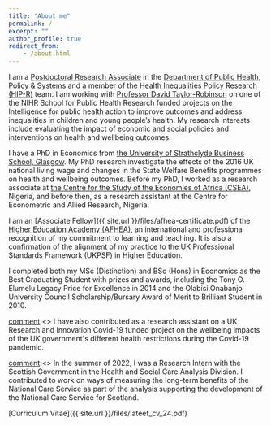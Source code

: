 ```yaml
---
title: "About me"
permalink: /
excerpt: ""
author_profile: true
redirect_from:
    - /about.html
---
```



I am a [Postdoctoral Research Associate](https://www.liverpool.ac.uk/population-health/staff/lateef-akanni/) in the [Department of Public Health, Policy & Systems](https://www.liverpool.ac.uk/population-health/about/publichealthpolicyandsystems/) and a member of the [Health Inequalities Policy Research (HIP-R)](https://www.liverpool.ac.uk/population-health/research/groups/healthinequalitiespolicy/) team. I am working with [Professor David Taylor-Robinson](https://www.liverpool.ac.uk/population-health/staff/david-taylor-robinson/) on one of the NIHR  School for Public Health Research funded projects on the Intelligence for public health action to improve outcomes and address inequalities in children and young people’s health. My research interests include evaluating the impact of economic and social policies and interventions on health and wellbeing outcomes. 

I have a PhD in Economics from [the University of Strathclyde Business School, Glasgow](https://www.strath.ac.uk/business/economics/). My PhD research investigate the effects of the 2016 UK national living wage and changes in the State Welfare Benefits programmes on health and wellbeing outcomes. Before my PhD,  I worked as a research associate at [the Centre for the Study of the Economies of Africa (CSEA)](https://cseaafrica.org/), Nigeria, and before then, as a research assistant at the Centre for Econometric and Allied Research, Nigeria.

I am an [Associate Fellow]({{ site.url }}/files/afhea-certificate.pdf) of the [Higher Education Academy (AFHEA)](https://www.advance-he.ac.uk/), an international and professional recognition of my commitment to learning and teaching. It is also a confirmation of the alignment of my practice to the UK Professional Standards Framework (UKPSF) in Higher Education.

I completed both my MSc (Distinction) and BSc (Hons) in Economics as the Best Graduating Student with prizes and awards, including the Tony O. Elumelu Legacy Price for Excellence in 2014 and the Olabisi Onabanjo University Council Scholarship/Bursary Award of Merit to Brilliant Student in 2010. 

[comment]:<> I have also contributed as a research assistant on a UK Research and Innovation Covid-19 funded project on the wellbeing impacts of the UK government's different health restrictions during the Covid-19 pandemic.

[comment]:<> In the summer of 2022, I was a Research Intern with the Scottish Government in the Health and Social Care Analysis Division. I contributed to work on ways of measuring the long-term benefits of the National Care Service as part of the analysis supporting the development of the National Care Service for Scotland. 

[comment]:<> 

[Curriculum Vitae]({{ site.url }}/files/lateef_cv_24.pdf)

